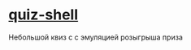 # <a href="https://nek0samurai.github.io/quiz-shell.github.io/">quiz-shell</a>
Небольшой квиз с с эмуляцией розыгрыша приза
